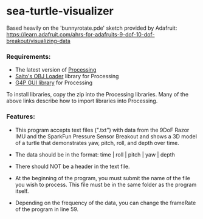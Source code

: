 # sea-turtle-visualizer
Based heavily on the 'bunnyrotate.pde' sketch provided by Adafruit: https://learn.adafruit.com/ahrs-for-adafruits-9-dof-10-dof-breakout/visualizing-data

### Requirements:
- The latest version of [Processing](https://processing.org/download/)
- [Saito's OBJ Loader](https://github.com/taseenb/OBJLoader) library for Processing
- [G4P GUI library](http://www.lagers.org.uk/g4p/) for Processing

To install libraries, copy the zip into the Processing libraries. Many of the above links describe how to import libraries into Processing.

### Features:
- This program accepts text files (".txt") with data from the 9DoF Razor IMU and the SparkFun Pressure Sensor Breakout and shows a 3D model of a turtle that demonstrates yaw, pitch, roll, and depth over time.

- The data should be in the format:
time | roll | pitch | yaw | depth

- There should NOT be a header in the text file.

- At the beginning of the program, you must submit the name of the file you wish to process. This file must be in the same folder as the program itself.

- Depending on the frequency of the data, you can change the frameRate of the program in line 59.
